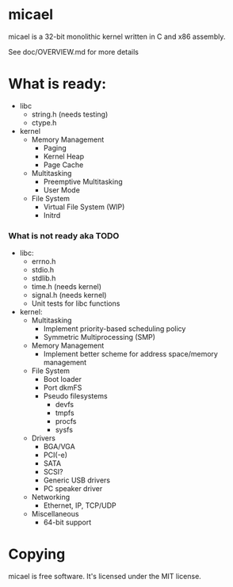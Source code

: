 # micael

micael is a 32-bit monolithic kernel written in C and x86 assembly.

See doc/OVERVIEW.md for more details

# What is ready:
* libc
  * string.h (needs testing)
  * ctype.h
* kernel
   * Memory Management
      * Paging
      * Kernel Heap
	  * Page Cache
   * Multitasking
      * Preemptive Multitasking
	  * User Mode
   * File System
      * Virtual File System (WIP)
	  * Initrd

### What is not ready aka TODO
* libc:
  * errno.h
  * stdio.h
  * stdlib.h
  * time.h   (needs kernel)
  * signal.h (needs kernel)
  * Unit tests for libc functions
* kernel:
   * Multitasking
	  * Implement priority-based scheduling policy
	  * Symmetric Multiprocessing (SMP)
   * Memory Management
	  * Implement better scheme for address space/memory management
   * File System
      * Boot loader
	  * Port dkmFS
      * Pseudo filesystems
         * devfs
         * tmpfs
         * procfs
         * sysfs
   * Drivers
      * BGA/VGA
	  * PCI(-e)
	  * SATA
	  * SCSI?
	  * Generic USB drivers
      * PC speaker driver
   * Networking
	  * Ethernet, IP, TCP/UDP
   * Miscellaneous
      * 64-bit support

# Copying
micael is free software. It's licensed under the MIT license.
